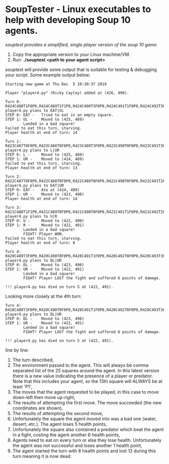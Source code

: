 # SoupTester - Linux executables to help with developing Soup 10 agents.

*souptest provides a simplified, single player version of the soup 10 game*
1) Copy the appropriate version to your Linux machine/VM.
2) Run:
  **./souptest \<path to your agent script\>**
  
souptest will provide some output that is suitable for testing & debugging your script. Some example output below:
```
Starting new game at Thu Dec  5 10:30:37 2019
  
Player "player4.py" (Ricky Cayley) added at (426, 490).

Turn 0:
R424C488T1F0P0,R424C489T1F1P0,R424C490T3F0P0,R424C491T1F0P0,R424C492T3F0P0,R425C488T0F0P0,R425C489T2F0P0,R425C490T1F0P0,R425C491T2F0P1,R425C492T0F0P0,R426C488T2F0P0,R426C489T0F0P0,R426C490T0F0P1,R426C491T3F0P0,R426C492T3F0P0,R427C488T0F0P0,R427C489T3F0P0,R427C490T0F0P0,R427C491T2F0P0,R427C492T0F0P0,R428C488T0F0P0,R428C489T2F0P0,R428C490T0F0P0,R428C491T0F1P0,R428C492T1F0P0
player4.py plans to EAT|UL
STEP 0: EAT -   Tried to eat in an empty square.
STEP 1: UL -    Moved to (425, 489)
        Landed in a bad square!
Failed to eat this turn, starving.
Player health at end of turn: 14

Turn 1:
R423C487T0F0P0,R423C488T0F0P0,R423C489T3F0P0,R423C490T0F0P0,R423C491T3F0P0,R424C487T2F0P0,R424C488T1F0P0,R424C489T1F1P0,R424C490T3F0P0,R424C491T1F0P0,R425C487T0F0P0,R425C488T0F0P0,R425C489T2F0P1,R425C490T1F0P0,R425C491T2F0P0,R426C487T0F0P0,R426C488T2F0P0,R426C489T0F0P0,R426C490T0F0P0,R426C491T3F0P0,R427C487T0F0P0,R427C488T0F0P0,R427C489T3F0P0,R427C490T0F0P0,R427C491T2F0P0
player4.py plans to L|UR
STEP 0: L -     Moved to (425, 488)
STEP 1: UR -    Moved to (424, 489)
Failed to eat this turn, starving.
Player health at end of turn: 13

Turn 2:
R422C487T0F0P0,R422C488T0F0P0,R422C489T0F0P0,R422C490T0F0P0,R422C491T2F0P1,R423C487T0F0P0,R423C488T0F0P0,R423C489T3F0P0,R423C490T0F0P0,R423C491T3F0P0,R424C487T2F0P0,R424C488T1F0P0,R424C489T1F1P1,R424C490T3F0P0,R424C491T1F0P0,R425C487T0F0P0,R425C488T0F0P0,R425C489T2F0P0,R425C490T1F0P0,R425C491T2F0P0,R426C487T0F0P0,R426C488T2F0P0,R426C489T0F0P0,R426C490T0F0P0,R426C491T3F0P0
player4.py plans to EAT|UR
STEP 0: EAT -   Ate at (424, 489)
STEP 1: UR -    Moved to (423, 490)
Player health at end of turn: 14

Turn 3:
R421C488T1F1P0,R421C489T0F0P0,R421C490T0F0P0,R421C491T1F0P0,R421C492T2F0P0,R422C488T0F0P0,R422C489T0F0P0,R422C490T0F0P0,R422C491T2F0P1,R422C492T0F0P0,R423C488T0F0P0,R423C489T3F0P0,R423C490T0F0P1,R423C491T3F0P0,R423C492T0F0P0,R424C488T1F0P0,R424C489T1F0P0,R424C490T3F0P0,R424C491T1F0P0,R424C492T3F0P0,R425C488T0F0P0,R425C489T2F0P0,R425C490T1F0P0,R425C491T2F0P0,R425C492T0F0P0
player4.py plans to U|R
STEP 0: U -     Moved to (422, 490)
STEP 1: R -     Moved to (422, 491)
        Landed in a bad square!
        FIGHT! Player WON.
Failed to eat this turn, starving.
Player health at end of turn: 8

Turn 4:
R420C489T3F0P0,R420C490T0F0P0,R420C491T1F0P0,R420C492T0F0P0,R420C493T3F0P0,R421C489T0F0P0,R421C490T0F0P0,R421C491T1F0P0,R421C492T2F0P0,R421C493T1F0P0,R422C489T0F0P0,R422C490T0F0P0,R422C491T2F0P2,R422C492T0F0P0,R422C493T3F0P0,R423C489T3F0P0,R423C490T0F0P0,R423C491T3F0P0,R423C492T0F0P0,R423C493T1F0P0,R424C489T1F0P0,R424C490T3F0P0,R424C491T1F0P0,R424C492T3F0P0,R424C493T3F0P0
player4.py plans to DL|UR
STEP 0: DL -    Moved to (423, 490)
STEP 1: UR -    Moved to (422, 491)
        Landed in a bad square!
        FIGHT! Player LOST the fight and suffered 6 points of damage.

!!! player4.py has died on turn 5 at (422, 491).
```

Looking more closely at the 4th turn:
```
Turn 4:
R420C489T3F0P0,R420C490T0F0P0,R420C491T1F0P0,R420C492T0F0P0,R420C493T3F0P0,R421C489T0F0P0,R421C490T0F0P0,R421C491T1F0P0,R421C492T2F0P0,R421C493T1F0P0,R422C489T0F0P0,R422C490T0F0P0,R422C491T2F0P2,R422C492T0F0P0,R422C493T3F0P0,R423C489T3F0P0,R423C490T0F0P0,R423C491T3F0P0,R423C492T0F0P0,R423C493T1F0P0,R424C489T1F0P0,R424C490T3F0P0,R424C491T1F0P0,R424C492T3F0P0,R424C493T3F0P0
player4.py plans to DL|UR
STEP 0: DL -    Moved to (423, 490)
STEP 1: UR -    Moved to (422, 491)
        Landed in a bad square!
        FIGHT! Player LOST the fight and suffered 6 points of damage.

!!! player4.py has died on turn 5 at (422, 491).
```
line by line:
1) The turn described,
2) The environment passed to the agent. This will always be comma separated list of the 25 squares around the agent. In this latest version there is a new value indicating the presence of a player or predator. Note that this includes your agent, so the 13th square will ALWAYS be at least 'P1',
3) The moves that the agent requested to be played, in this case to move down-left then move up-right,
4) The results of attempting the first move. The move succeeded (the new coordinates are shown),
5) The results of attempting the second move,
6) Unfortunately the square the agent moved into was a bad one (water, desert, etc.). The agent loses 5 health points,
7) Unfortunately the square also contained a predator which beat the agent in a fight, costing the agent another 6 health points,
8) Agents need to eat on every turn or else they lose health. Unfortunately the agent was not successful and loses another 1 health point,
9) The agent started the turn with 8 health points and lost 12 during this turn meaning it is now dead.
